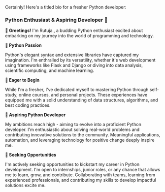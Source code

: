 Certainly! Here's a titled bio for a fresher Python developer:

### Python Enthusiast & Aspiring Developer 🐍

**👋 Greetings!**
I'm Rutuja , a budding Python enthusiast excited about embarking on my journey into the world of programming and technology.

**🐍 Python Passion**

Python's elegant syntax and extensive libraries have captured my imagination. I'm enthralled by its versatility, whether it's web development using frameworks like Flask and Django or diving into data analysis, scientific computing, and machine learning.

**💼 Eager to Begin**

While I'm a fresher, I've dedicated myself to mastering Python through self-study, online courses, and personal projects. These experiences have equipped me with a solid understanding of data structures, algorithms, and best coding practices.

**🚀 Aspiring Python Developer**

My ambitions reach high - aiming to evolve into a proficient Python developer. I'm enthusiastic about solving real-world problems and contributing innovative solutions to the community. Meaningful applications, automation, and leveraging technology for positive change deeply inspire me.

**🌱 Seeking Opportunities**

I'm actively seeking opportunities to kickstart my career in Python development. I'm open to internships, junior roles, or any chance that allows me to learn, grow, and contribute. Collaborating with teams, learning from experienced professionals, and contributing my skills to develop impactful solutions excite me.


<!---
Rutuja-Chavan-137/Rutuja-Chavan-137 is a ✨ special ✨ repository because its `README.md` (this file) appears on your GitHub profile.
You can click the Preview link to take a look at your changes.
--->
